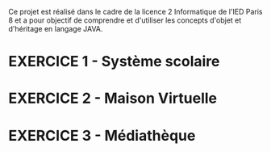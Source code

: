 Ce projet est réalisé dans le cadre de la licence 2 Informatique de l'IED Paris 8 et a pour objectif de comprendre et d'utiliser les concepts d'objet et d'héritage en langage JAVA.

# EXERCICE 1 - Système scolaire

# EXERCICE 2 - Maison Virtuelle
 
# EXERCICE 3 - Médiathèque
